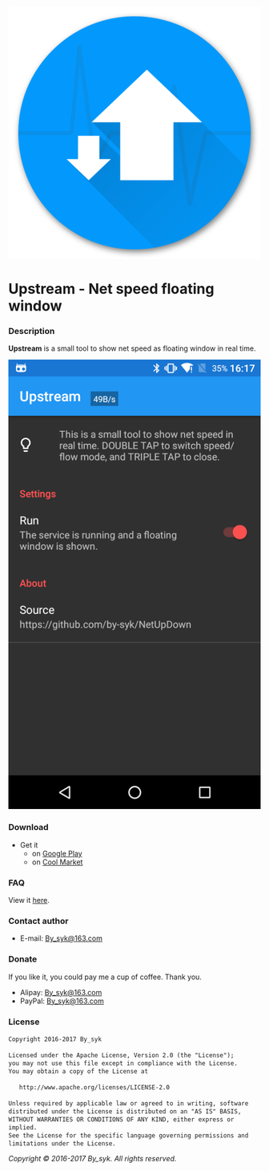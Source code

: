 ![icon.png](art/icon.png)

# Upstream - Net speed floating window


### Description

**Upstream** is a small tool to show net speed as floating window in real time.

![screenshot.png](art/screenshot.png)


### Download

* Get it
   * on [Google Play](https://play.google.com/store/apps/details?id=com.by_syk.netupdown "Upstream")
   * on [Cool Market](http://www.coolapk.com/apk/com.by_syk.netupdown "Upstream")


### FAQ

View it [here](FAQ.md).


### Contact author

* E-mail: [By_syk@163.com](mailto:By_syk@163.com "By_syk")


### Donate

If you like it, you could pay me a cup of coffee. Thank you.

* Alipay: By_syk@163.com
* PayPal: By_syk@163.com


### License

    Copyright 2016-2017 By_syk

    Licensed under the Apache License, Version 2.0 (the "License");
    you may not use this file except in compliance with the License.
    You may obtain a copy of the License at

       http://www.apache.org/licenses/LICENSE-2.0

    Unless required by applicable law or agreed to in writing, software
    distributed under the License is distributed on an "AS IS" BASIS,
    WITHOUT WARRANTIES OR CONDITIONS OF ANY KIND, either express or implied.
    See the License for the specific language governing permissions and
    limitations under the License.


*Copyright &#169; 2016-2017 By_syk. All rights reserved.*